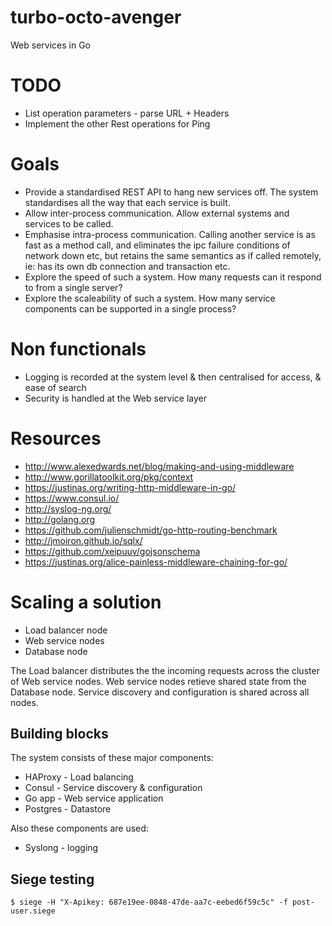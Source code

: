 # turbo-octo-avenger
Web services in Go

# TODO 

- List operation parameters - parse URL + Headers
- Implement the other Rest operations for Ping

# Goals

- Provide a standardised REST API to hang new services off. The system standardises
  all the way that each service is built.
- Allow inter-process communication. Allow external systems and services to be called.
- Emphasise intra-process communication. Calling another service is as fast as a method call, and eliminates
  the ipc failure conditions of network down etc, but retains the same semantics as if called remotely, ie:
  has its own db connection and transaction etc.
- Explore the speed of such a system. How many requests can it respond to from a single server?
- Explore the scaleability of such a system. How many service components can be supported in a single process? 



# Non functionals

- Logging is recorded at the system level & then centralised for access, & ease
  of search
- Security is handled at the Web service layer
  
# Resources

- http://www.alexedwards.net/blog/making-and-using-middleware
- http://www.gorillatoolkit.org/pkg/context
- https://justinas.org/writing-http-middleware-in-go/
- https://www.consul.io/
- http://syslog-ng.org/
- http://golang.org
- https://github.com/julienschmidt/go-http-routing-benchmark
- http://jmoiron.github.io/sqlx/
- https://github.com/xeipuuv/gojsonschema
- https://justinas.org/alice-painless-middleware-chaining-for-go/

# Scaling a solution

- Load balancer node
- Web service nodes
- Database node


The Load balancer distributes the the incoming requests across the cluster of 
Web service nodes.  Web service nodes retieve shared state from the Database node.
Service discovery and configuration is shared across all nodes.

## Building blocks

The system consists of these major components:

- HAProxy - Load balancing
- Consul - Service discovery & configuration
- Go app - Web service application
- Postgres - Datastore

Also these components are used:

- Syslong - logging


## Siege testing

`$ siege -H "X-Apikey: 687e19ee-0848-47de-aa7c-eebed6f59c5c" -f post-user.siege` 
